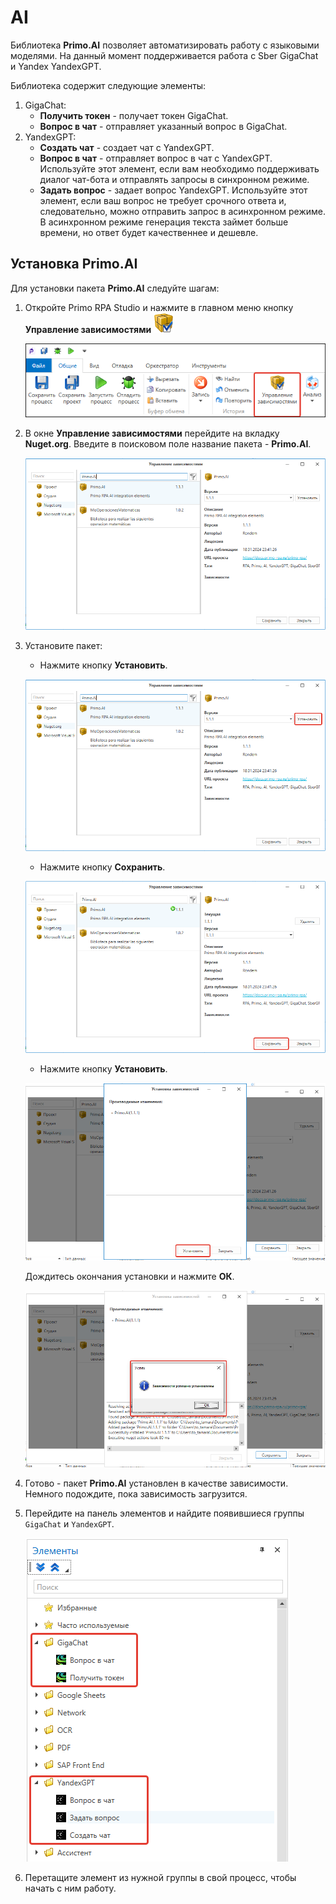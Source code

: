 # AI

Библиотека **Primo.AI** позволяет автоматизировать работу с языковыми моделями. На данный момент поддерживается работа с Sber GigaChat и Yandex YandexGPT.

Библиотека содержит следующие элементы:

1. GigaChat:
   * **Получить токен** - получает токен GigaChat.
   * **Вопрос в чат** - отправляет указанный вопрос в GigaChat.
2. YandexGPT:
   * **Создать чат** - создает чат с YandexGPT.
   * **Вопрос в чат** - отправляет вопрос в чат с YandexGPT. Используйте этот элемент, если вам необходимо поддерживать диалог чат-бота и отправлять запросы в синхронном режиме.
   * **Задать вопрос** - задает вопрос YandexGPT. Используйте этот элемент, если ваш вопрос не требует срочного ответа и, следовательно, можно отправить запрос в асинхронном режиме. В асинхронном режиме генерация текста займет больше времени, но ответ будет качественнее и дешевле.


## Установка Primo.AI

Для установки пакета **Primo.AI** следуйте шагам:

1. Откройте Primo RPA Studio и нажмите в главном меню кнопку **Управление зависимостями** <img src="../../../.gitbook/assets/managePackages32.png" alt="" data-size="line">

   ![](<../../../.gitbook/assets1/управление зависимостями.png>)

2. В окне **Управление зависимостями** перейдите на вкладку **Nuget.org**. Введите в поисковом поле название пакета - **Primo.AI**.

   ![](<../../../.gitbook/assets1/depend-nuget-primo-ai.png>)

3. Установите пакет:
   * Нажмите кнопку **Установить**.

   ![](<../../../.gitbook/assets1/1-install-primo-ai.png>)

   * Нажмите кнопку **Сохранить**.

   ![](<../../../.gitbook/assets1/2-save-primoai.png>)

   * Нажмите кнопку **Установить**.

    ![](<../../../.gitbook/assets1/3-install-primoai.png>)

    Дождитесь окончания установки и нажмите **ОК**.

    ![](<../../../.gitbook/assets1/4-install-primo-ai.png>)
 
4. Готово - пакет **Primo.AI** установлен в качестве зависимости. Немного подождите, пока зависимость загрузится. 

5. Перейдите на панель элементов и найдите появившиеся группы `GigaChat` и `YandexGPT`.

   ![](<../../../.gitbook/assets1/элементы из пакета ai.png>)

6. Перетащите элемент из нужной группы в свой процесс, чтобы начать с ним работу.


